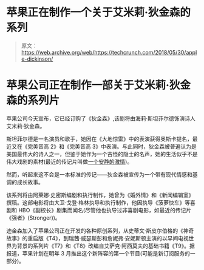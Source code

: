# 苹果正在制作一个关于艾米莉·狄金森的系列

> 原文：<https://web.archive.org/web/https://techcrunch.com/2018/05/30/apple-dickinson/>

# 苹果公司正在制作一部关于艾米莉·狄金森的系列片

苹果公司今天宣布，它已经订购了《狄金森》,该剧将由海莉·斯坦菲尔德饰演诗人艾米莉·狄金森。

斯坦菲尔德是一名演员和歌手，她因在《大地惊雷》中的表演获得奥斯卡提名，最近又在《完美音高 2》和《完美音高 3》中表演。与此同时，狄金森被普遍认为是美国最伟大的诗人之一，但鉴于她作为一个古怪的隐士的名声，她的生活似乎不是伟大戏剧的素材(最近的传记片叫做[一个安静的激情](https://web.archive.org/web/20221210051656/https://en.wikipedia.org/wiki/A_Quiet_Passion))。

然而，听起来这不会是一本标准的传记——狄金森被宣传为一个带有现代情感和基调的成长故事。

该系列将由阿莱娜·史密斯编剧和执行制作，她曾为《婚外情》和《新闻编辑室》撰稿。这部电影将由大卫·戈登·格林执导和执行制作，他因执导《菠萝快车》等喜剧和 HBO《副校长》剧集而闻名(尽管他也执导过非喜剧电影，如最近的传记片《强者》(Stronger))。

迪金森加入了苹果公司正在开发的各种原创系列，从史蒂文·斯皮尔伯格的《神奇故事》的重启版《T4》，到瑞茜·威瑟斯彭和詹妮弗·安妮斯顿主演的以早间电视世界为背景的系列片《T7》和《T8》改编自艾萨克·阿西莫夫的基础书籍《T9》。据报道，苹果计划在明年 3 月推出这个新阵容的第一个节目(可能是新订阅服务的一部分)。